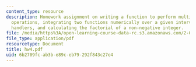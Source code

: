 ```yaml
---
content_type: resource
description: Homework assignment on writing a function to perform multiple matrix
  operations, integrating two functions numerically over a given interval using function
  handlers, and calculating the factorial of a non-negative integer.
file: /media/https%3A/open-learning-course-data-rc.s3.amazonaws.com/2-003j-dynamics-and-control-i-fall-2007/6b2709fcab3be89ceb79292f843c27e4_hw4.pdf
file_type: application/pdf
resourcetype: Document
title: hw4.pdf
uid: 6b2709fc-ab3b-e89c-eb79-292f843c27e4
---
```


